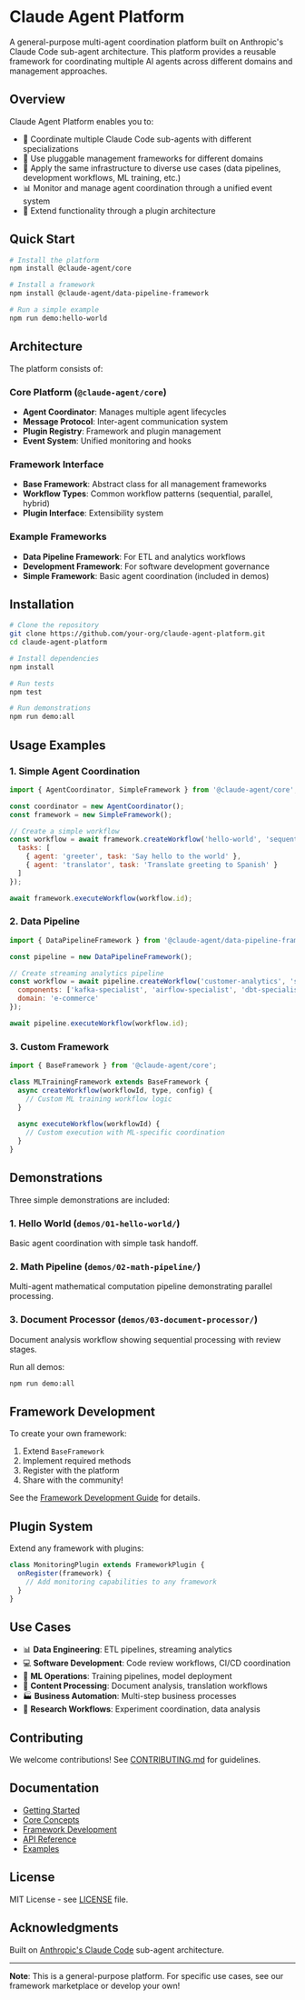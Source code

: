 # Claude Agent Platform

A general-purpose multi-agent coordination platform built on Anthropic's Claude Code sub-agent architecture. This platform provides a reusable framework for coordinating multiple AI agents across different domains and management approaches.

## Overview

Claude Agent Platform enables you to:
- 🤖 Coordinate multiple Claude Code sub-agents with different specializations
- 🔌 Use pluggable management frameworks for different domains
- 🎯 Apply the same infrastructure to diverse use cases (data pipelines, development workflows, ML training, etc.)
- 📊 Monitor and manage agent coordination through a unified event system
- 🧩 Extend functionality through a plugin architecture

## Quick Start

```bash
# Install the platform
npm install @claude-agent/core

# Install a framework
npm install @claude-agent/data-pipeline-framework

# Run a simple example
npm run demo:hello-world
```

## Architecture

The platform consists of:

### Core Platform (`@claude-agent/core`)
- **Agent Coordinator**: Manages multiple agent lifecycles
- **Message Protocol**: Inter-agent communication system
- **Plugin Registry**: Framework and plugin management
- **Event System**: Unified monitoring and hooks

### Framework Interface
- **Base Framework**: Abstract class for all management frameworks
- **Workflow Types**: Common workflow patterns (sequential, parallel, hybrid)
- **Plugin Interface**: Extensibility system

### Example Frameworks
- **Data Pipeline Framework**: For ETL and analytics workflows
- **Development Framework**: For software development governance
- **Simple Framework**: Basic agent coordination (included in demos)

## Installation

```bash
# Clone the repository
git clone https://github.com/your-org/claude-agent-platform.git
cd claude-agent-platform

# Install dependencies
npm install

# Run tests
npm test

# Run demonstrations
npm run demo:all
```

## Usage Examples

### 1. Simple Agent Coordination

```javascript
import { AgentCoordinator, SimpleFramework } from '@claude-agent/core';

const coordinator = new AgentCoordinator();
const framework = new SimpleFramework();

// Create a simple workflow
const workflow = await framework.createWorkflow('hello-world', 'sequential', {
  tasks: [
    { agent: 'greeter', task: 'Say hello to the world' },
    { agent: 'translator', task: 'Translate greeting to Spanish' }
  ]
});

await framework.executeWorkflow(workflow.id);
```

### 2. Data Pipeline

```javascript
import { DataPipelineFramework } from '@claude-agent/data-pipeline-framework';

const pipeline = new DataPipelineFramework();

// Create streaming analytics pipeline
const workflow = await pipeline.createWorkflow('customer-analytics', 'streaming', {
  components: ['kafka-specialist', 'airflow-specialist', 'dbt-specialist'],
  domain: 'e-commerce'
});

await pipeline.executeWorkflow(workflow.id);
```

### 3. Custom Framework

```javascript
import { BaseFramework } from '@claude-agent/core';

class MLTrainingFramework extends BaseFramework {
  async createWorkflow(workflowId, type, config) {
    // Custom ML training workflow logic
  }
  
  async executeWorkflow(workflowId) {
    // Custom execution with ML-specific coordination
  }
}
```

## Demonstrations

Three simple demonstrations are included:

### 1. Hello World (`demos/01-hello-world/`)
Basic agent coordination with simple task handoff.

### 2. Math Pipeline (`demos/02-math-pipeline/`)
Multi-agent mathematical computation pipeline demonstrating parallel processing.

### 3. Document Processor (`demos/03-document-processor/`)
Document analysis workflow showing sequential processing with review stages.

Run all demos:
```bash
npm run demo:all
```

## Framework Development

To create your own framework:

1. Extend `BaseFramework`
2. Implement required methods
3. Register with the platform
4. Share with the community!

See the [Framework Development Guide](docs/framework-development.md) for details.

## Plugin System

Extend any framework with plugins:

```javascript
class MonitoringPlugin extends FrameworkPlugin {
  onRegister(framework) {
    // Add monitoring capabilities to any framework
  }
}
```

## Use Cases

- 📊 **Data Engineering**: ETL pipelines, streaming analytics
- 💻 **Software Development**: Code review workflows, CI/CD coordination
- 🤖 **ML Operations**: Training pipelines, model deployment
- 📝 **Content Processing**: Document analysis, translation workflows
- 🏭 **Business Automation**: Multi-step business processes
- 🔬 **Research Workflows**: Experiment coordination, data analysis

## Contributing

We welcome contributions! See [CONTRIBUTING.md](CONTRIBUTING.md) for guidelines.

## Documentation

- [Getting Started](docs/getting-started.md)
- [Core Concepts](docs/core-concepts.md)
- [Framework Development](docs/framework-development.md)
- [API Reference](docs/api-reference.md)
- [Examples](examples/)

## License

MIT License - see [LICENSE](LICENSE) file.

## Acknowledgments

Built on [Anthropic's Claude Code](https://claude.ai/code) sub-agent architecture.

---

**Note**: This is a general-purpose platform. For specific use cases, see our framework marketplace or develop your own!